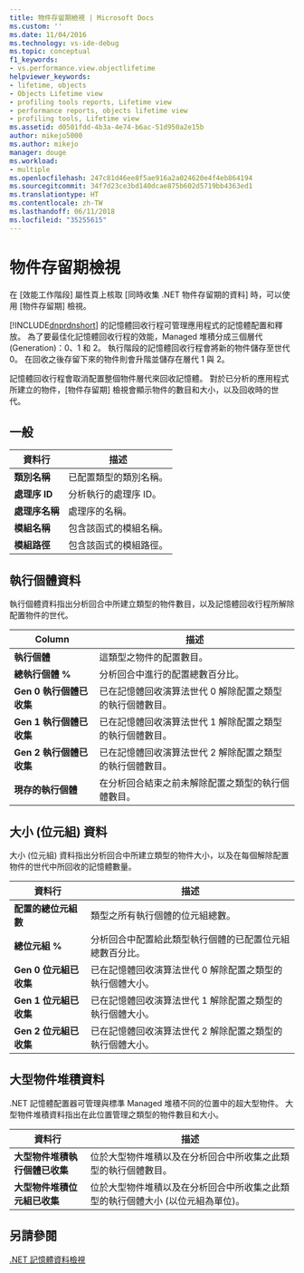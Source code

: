 ```yaml
---
title: 物件存留期檢視 | Microsoft Docs
ms.custom: ''
ms.date: 11/04/2016
ms.technology: vs-ide-debug
ms.topic: conceptual
f1_keywords:
- vs.performance.view.objectlifetime
helpviewer_keywords:
- lifetime, objects
- Objects Lifetime view
- profiling tools reports, Lifetime view
- performance reports, objects lifetime view
- profiling tools, Lifetime view
ms.assetid: d0501fdd-4b3a-4e74-b6ac-51d950a2e15b
author: mikejo5000
ms.author: mikejo
manager: douge
ms.workload:
- multiple
ms.openlocfilehash: 247c81d46ee8f5ae916a2a024620e4f4eb864194
ms.sourcegitcommit: 34f7d23ce3bd140dcae875b602d5719bb4363ed1
ms.translationtype: HT
ms.contentlocale: zh-TW
ms.lasthandoff: 06/11/2018
ms.locfileid: "35255615"
---
```

# <a name="object-lifetime-view"></a>物件存留期檢視
在 [效能工作階段] 屬性頁上核取 [同時收集 .NET 物件存留期的資料] 時，可以使用 [物件存留期] 檢視。  
  
 [!INCLUDE[dnprdnshort](../code-quality/includes/dnprdnshort_md.md)] 的記憶體回收行程可管理應用程式的記憶體配置和釋放。 為了要最佳化記憶體回收行程的效能，Managed 堆積分成三個層代 (Generation)：0、1 和 2。 執行階段的記憶體回收行程會將新的物件儲存至世代 0。 在回收之後存留下來的物件則會升階並儲存在層代 1 與 2。  
  
 記憶體回收行程會取消配置整個物件層代來回收記憶體。 對於已分析的應用程式所建立的物件，[物件存留期] 檢視會顯示物件的數目和大小，以及回收時的世代。  
  
## <a name="general"></a>一般  
  
|資料行|描述|  
|------------|-----------------|  
|**類別名稱**|已配置類型的類別名稱。|  
|**處理序 ID**|分析執行的處理序 ID。|  
|**處理序名稱**|處理序的名稱。|  
|**模組名稱**|包含該函式的模組名稱。|  
|**模組路徑**|包含該函式的模組路徑。|  
  
## <a name="instance-data"></a>執行個體資料  
 執行個體資料指出分析回合中所建立類型的物件數目，以及記憶體回收行程所解除配置物件的世代。  
  
|Column|描述|  
|------------|-----------------|  
|**執行個體**|這類型之物件的配置數目。|  
|**總執行個體 %**|分析回合中進行的配置總數百分比。|  
|**Gen 0 執行個體已收集**|已在記憶體回收演算法世代 0 解除配置之類型的執行個體數目。|  
|**Gen 1 執行個體已收集**|已在記憶體回收演算法世代 1 解除配置之類型的執行個體數目。|  
|**Gen 2 執行個體已收集**|已在記憶體回收演算法世代 2 解除配置之類型的執行個體數目。|  
|**現存的執行個體**|在分析回合結束之前未解除配置之類型的執行個體數目。|  
  
## <a name="size-byte-data"></a>大小 (位元組) 資料  
 大小 (位元組) 資料指出分析回合中所建立類型的物件大小，以及在每個解除配置物件的世代中所回收的記憶體數量。  
  
|資料行|描述|  
|------------|-----------------|  
|**配置的總位元組數**|類型之所有執行個體的位元組總數。|  
|**總位元組 %**|分析回合中配置給此類型執行個體的已配置位元組總數百分比。|  
|**Gen 0 位元組已收集**|已在記憶體回收演算法世代 0 解除配置之類型的執行個體大小。|  
|**Gen 1 位元組已收集**|已在記憶體回收演算法世代 1 解除配置之類型的執行個體大小。|  
|**Gen 2 位元組已收集**|已在記憶體回收演算法世代 2 解除配置之類型的執行個體大小。|  
  
## <a name="large-object-heap-data"></a>大型物件堆積資料  
 .NET 記憶體配置器可管理與標準 Managed 堆積不同的位置中的超大型物件。 大型物件堆積資料指出在此位置管理之類型的物件數目和大小。  
  
|資料行|描述|  
|------------|-----------------|  
|**大型物件堆積執行個體已收集**|位於大型物件堆積以及在分析回合中所收集之此類型的執行個體數目。|  
|**大型物件堆積位元組已收集**|位於大型物件堆積以及在分析回合中所收集之此類型的執行個體大小 (以位元組為單位)。|  
  
## <a name="see-also"></a>另請參閱  
 [.NET 記憶體資料檢視](../profiling/dotnet-memory-data-views.md)